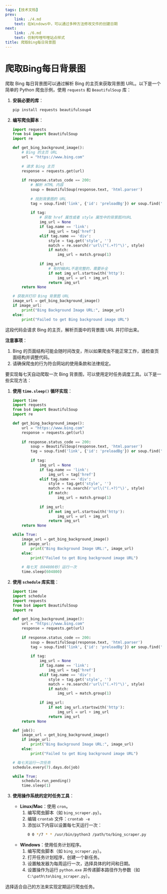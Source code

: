 ```yaml
---
tags: [技术文档]
prev:
    link: ./4.md
    text: 在Windows中，可以通过多种方法修改文件的创建日期
next:
    link: ./6.md
    text: 仿制哔哩哔哩站点样式
title: 爬取Bing每日背景图
---
```


# 爬取Bing每日背景图

爬取 Bing 每日背景图可以通过解析 Bing 的主页来获取背景图 URL。以下是一个简单的 Python 爬虫示例，使用 `requests` 和 `BeautifulSoup` 库：

1. **安装必要的库**：
    ```bash
    pip install requests beautifulsoup4
    ```

2. **编写爬虫脚本**：

    ```python
    import requests
    from bs4 import BeautifulSoup
    import re

    def get_bing_background_image():
        # Bing 的主页 URL
        url = "https://www.bing.com"
        
        # 请求 Bing 主页
        response = requests.get(url)
        
        if response.status_code == 200:
            # 解析 HTML 内容
            soup = BeautifulSoup(response.text, 'html.parser')
            
            # 找到背景图的 URL
            tag = soup.find('link', {'id': 'preloadBg'}) or soup.find('div', {'id': 'bgDiv'})
            
            if tag:
                # 获取 href 属性或者 style 属性中的背景图片URL
                img_url = None
                if tag.name == 'link':
                    img_url = tag['href']
                elif tag.name == 'div':
                    style = tag.get('style', '')
                    match = re.search(r'url\("(.+?)"\)', style)
                    if match:
                        img_url = match.group(1)
                
                if img_url:
                    # 有时候URL不是完整的，需要补全
                    if not img_url.startswith('http'):
                        img_url = url + img_url
                    return img_url
        return None

    # 获取并打印 Bing 背景图 URL
    image_url = get_bing_background_image()
    if image_url:
        print("Bing Background Image URL:", image_url)
    else:
        print("Failed to get Bing background image URL")

    ```

这段代码会请求 Bing 的主页，解析页面中的背景图 URL 并打印出来。

**注意事项**：
1. Bing 的页面结构可能会随时间改变，所以如果爬虫不能正常工作，请检查页面结构并调整代码。
2. 请确保爬虫的行为符合网站的使用条款和法律规定。

要实现每七天自动爬取一次 Bing 背景图，可以使用定时任务调度工具。以下是一些实现方法：

1. **使用 `time.sleep()` 循环实现**：
    ```python
    import time
    import requests
    from bs4 import BeautifulSoup
    import re

    def get_bing_background_image():
        url = "https://www.bing.com"
        response = requests.get(url)
        
        if response.status_code == 200:
            soup = BeautifulSoup(response.text, 'html.parser')
            tag = soup.find('link', {'id': 'preloadBg'}) or soup.find('div', {'id': 'bgDiv'})
            
            if tag:
                img_url = None
                if tag.name == 'link':
                    img_url = tag['href']
                elif tag.name == 'div':
                    style = tag.get('style', '')
                    match = re.search(r'url\("(.+?)"\)', style)
                    if match:
                        img_url = match.group(1)
                
                if img_url:
                    if not img_url.startswith('http'):
                        img_url = url + img_url
                    return img_url
        return None

    while True:
        image_url = get_bing_background_image()
        if image_url:
            print("Bing Background Image URL:", image_url)
        else:
            print("Failed to get Bing background image URL")
        
        # 每七天（604800秒）运行一次
        time.sleep(604800)
    ```

2. **使用 `schedule` 库实现**：
    ```python
    import time
    import schedule
    import requests
    from bs4 import BeautifulSoup
    import re

    def get_bing_background_image():
        url = "https://www.bing.com"
        response = requests.get(url)
        
        if response.status_code == 200:
            soup = BeautifulSoup(response.text, 'html.parser')
            tag = soup.find('link', {'id': 'preloadBg'}) or soup.find('div', {'id': 'bgDiv'})
            
            if tag:
                img_url = None
                if tag.name == 'link':
                    img_url = tag['href']
                elif tag.name == 'div':
                    style = tag.get('style', '')
                    match = re.search(r'url\("(.+?)"\)', style)
                    if match:
                        img_url = match.group(1)
                
                if img_url:
                    if not img_url.startswith('http'):
                        img_url = url + img_url
                    return img_url
        return None

    def job():
        image_url = get_bing_background_image()
        if image_url:
            print("Bing Background Image URL:", image_url)
        else:
            print("Failed to get Bing background image URL")

    # 每七天运行一次任务
    schedule.every(7).days.do(job)

    while True:
        schedule.run_pending()
        time.sleep(1)
    ```

3. **使用操作系统的定时任务工具**：
    - **Linux/Mac**：使用 `cron`。
        1. 编写爬虫脚本（如 `bing_scraper.py`）。
        2. 编辑 `crontab` 文件：`crontab -e`
        3. 添加以下内容以设置每七天运行一次：
            ```bash
            0 0 */7 * * /usr/bin/python3 /path/to/bing_scraper.py
            ```
    - **Windows**：使用任务计划程序。
        1. 编写爬虫脚本（如 `bing_scraper.py`）。
        2. 打开任务计划程序，创建一个新任务。
        3. 设置触发器为每周运行一次，选择具体的时间和日期。
        4. 设置操作为运行 `python.exe` 并传递脚本路径作为参数（如 `C:\path\to\bing_scraper.py`）。

选择适合自己的方法来实现定期运行爬虫任务。
